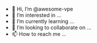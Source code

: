 - 👋 Hi, I’m @awesome-vpe
- 👀 I’m interested in ...
- 🌱 I’m currently learning ...
- 💞️ I’m looking to collaborate on ...
- 📫 How to reach me ...

<!---
awesome-vpe/awesome-vpe is a ✨ special ✨ repository because its `README.md` (this file) appears on your GitHub profile.
You can click the Preview link to take a look at your changes.
--->
